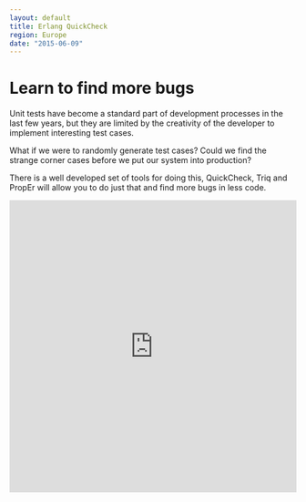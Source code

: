 ```yaml
---
layout: default
title: Erlang QuickCheck
region: Europe
date: "2015-06-09"
---
```


# Learn to find more bugs

Unit tests have become a standard part of development processes in the
last few years, but they are limited by the creativity of the
developer to implement interesting test cases. 

What if we were to randomly generate test cases? Could we find the
strange corner cases before we put our system into production?

There is a well developed set of tools for doing this, QuickCheck,
Triq and PropEr will allow you to do just that and find more bugs in
less code.


<iframe src="https://madmimi.com/signups/141642/iframe" scrolling="no" frameborder="0" height="513" style="max-width: 800px; width: 100%;"></iframe>
